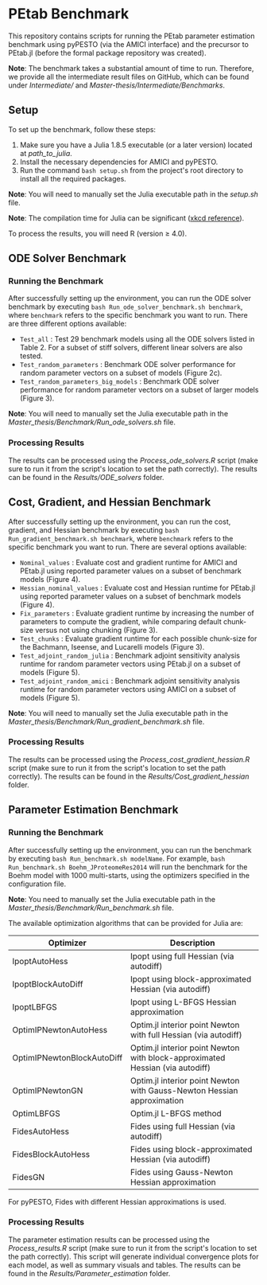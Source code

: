 # PEtab Benchmark

This repository contains scripts for running the PEtab parameter estimation benchmark using pyPESTO (via the AMICI interface) and the precursor to PEtab.jl (before the formal package repository was created).

**Note**: The benchmark takes a substantial amount of time to run. Therefore, we provide all the intermediate result files on GitHub, which can be found under *Intermediate/* and *Master-thesis/Intermediate/Benchmarks*.

## Setup

To set up the benchmark, follow these steps:

1. Make sure you have a Julia 1.8.5 executable (or a later version) located at *path\_to\_julia*.
2. Install the necessary dependencies for AMICI and pyPESTO.
3. Run the command ```bash setup.sh``` from the project's root directory to install all the required packages.

**Note**: You will need to manually set the Julia executable path in the *setup.sh* file.

**Note**: The compilation time for Julia can be significant ([xkcd reference](https://xkcd.com/303/)).

To process the results, you will need R (version $\geq$ 4.0).

## ODE Solver Benchmark

### Running the Benchmark

After successfully setting up the environment, you can run the ODE solver benchmark by executing ```bash Run_ode_solver_benchmark.sh benchmark```, where ```benchmark``` refers to the specific benchmark you want to run. There are three different options available:

* ```Test_all``` : Test 29 benchmark models using all the ODE solvers listed in Table 2. For a subset of stiff solvers, different linear solvers are also tested.
* ```Test_random_parameters``` : Benchmark ODE solver performance for random parameter vectors on a subset of models (Figure 2c).
* ```Test_random_parameters_big_models``` : Benchmark ODE solver performance for random parameter vectors on a subset of larger models (Figure 3).

**Note**: You will need to manually set the Julia executable path in the *Master_thesis/Benchmark/Run_ode_solvers.sh* file.

### Processing Results

The results can be processed using the *Process_ode_solvers.R* script (make sure to run it from the script's location to set the path correctly). The results can be found in the *Results/ODE_solvers* folder.

## Cost, Gradient, and Hessian Benchmark

After successfully setting up the environment, you can run the cost, gradient, and Hessian benchmark by executing ```bash Run_gradient_benchmark.sh benchmark```, where ```benchmark``` refers to the specific benchmark you want to run. There are several options available:

* ```Nominal_values``` : Evaluate cost and gradient runtime for AMICI and PEtab.jl using reported parameter values on a subset of benchmark models (Figure 4).
* ```Hessian_nominal_values``` : Evaluate cost and Hessian runtime for PEtab.jl using reported parameter values on a subset of benchmark models (Figure 4).
* ```Fix_parameters``` : Evaluate gradient runtime by increasing the number of parameters to compute the gradient, while comparing default chunk-size versus not using chunking (Figure 3).
* ```Test_chunks``` : Evaluate gradient runtime for each possible chunk-size for the Bachmann, Iseense, and Lucarelli models (Figure 3).
* ```Test_adjoint_random_julia``` : Benchmark adjoint sensitivity analysis runtime for random parameter vectors using PEtab.jl on a subset of models (Figure 5).
* ```Test_adjoint_random_amici``` : Benchmark adjoint sensitivity analysis runtime for random parameter vectors using AMICI on a subset of models (Figure 5).

**Note**: You will need to manually set the Julia executable path in the *Master_thesis/Benchmark/Run_gradient_benchmark.sh* file.

### Processing Results

The results can be processed using the *Process_cost_gradient_hessian.R* script (make sure to run it from the script's location to set the path correctly). The results can be found in the *Results/Cost_gradient_hessian* folder.

## Parameter Estimation Benchmark

### Running the Benchmark

After successfully setting up the environment, you can run the benchmark by executing ```bash Run_benchmark.sh modelName```. For example, ```bash Run_benchmark.sh Boehm_JProteomeRes2014``` will run the benchmark for the Boehm model with 1000 multi-starts, using the optimizers specified in the configuration file.

**Note**: You need to manually set the Julia executable path in the *Master_thesis/Benchmark/Run_benchmark.sh* file.

The available optimization algorithms that can be provided for Julia are:

| Optimizer      | Description |
| ----------- | ----------- |
| IpoptAutoHess      | Ipopt using full Hessian (via autodiff)|
| IpoptBlockAutoDiff   | Ipopt using block-approximated Hessian (via autodiff)        |
| IpoptLBFGS   | Ipopt using L-BFGS Hessian approximation        |
| OptimIPNewtonAutoHess   | Optim.jl interior point Newton with full Hessian (via autodiff)   |
| OptimIPNewtonBlockAutoDiff   | Optim.jl interior point Newton with block-approximated Hessian (via autodiff)        |
| OptimIPNewtonGN   | Optim.jl interior point Newton with Gauss-Newton Hessian approximation        |
| OptimLBFGS   | Optim.jl L-BFGS method|
| FidesAutoHess      | Fides using full Hessian (via autodiff)|
| FidesBlockAutoHess   | Fides using block-approximated Hessian (via autodiff)        |
| FidesGN   | Fides using Gauss-Newton Hessian approximation

For pyPESTO, Fides with different Hessian approximations is used.

### Processing Results

The parameter estimation results can be processed using the *Process_results.R* script (make sure to run it from the script's location to set the path correctly). This script will generate individual convergence plots for each model, as well as summary visuals and tables. The results can be found in the *Results/Parameter_estimation* folder.